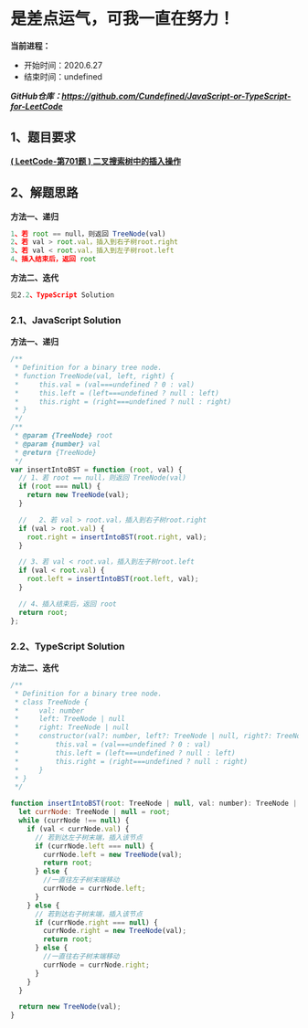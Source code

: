 ﻿# 是差点运气，可我一直在努力！
**当前进程：**

 - 开始时间：2020.6.27 
 - 结束时间：undefined

***GitHub仓库：https://github.com/Cundefined/JavaScript-or-TypeScript-for-LeetCode***



## 1、题目要求
[**( LeetCode-第701题 )  二叉搜索树中的插入操作**](https://leetcode-cn.com/problems/insert-into-a-binary-search-tree/)
       



## 2、解题思路
**方法一、递归**
```javascript
1、若 root == null，则返回 TreeNode(val)
2、若 val > root.val，插入到右子树root.right
3、若 val < root.val，插入到左子树root.left
4、插入结束后，返回 root
```
**方法二、迭代**

```javascript
见2.2、TypeScript Solution
```

### 2.1、JavaScript Solution
**方法一、递归**
```javascript
/**
 * Definition for a binary tree node.
 * function TreeNode(val, left, right) {
 *     this.val = (val===undefined ? 0 : val)
 *     this.left = (left===undefined ? null : left)
 *     this.right = (right===undefined ? null : right)
 * }
 */
/**
 * @param {TreeNode} root
 * @param {number} val
 * @return {TreeNode}
 */
var insertIntoBST = function (root, val) {
  // 1、若 root == null，则返回 TreeNode(val)
  if (root === null) {
    return new TreeNode(val);
  }

  //   2、若 val > root.val，插入到右子树root.right
  if (val > root.val) {
    root.right = insertIntoBST(root.right, val);
  }

  // 3、若 val < root.val，插入到左子树root.left
  if (val < root.val) {
    root.left = insertIntoBST(root.left, val);
  }

  // 4、插入结束后，返回 root
  return root;
};

```

### 2.2、TypeScript Solution
**方法二、迭代**
```javascript
/**
 * Definition for a binary tree node.
 * class TreeNode {
 *     val: number
 *     left: TreeNode | null
 *     right: TreeNode | null
 *     constructor(val?: number, left?: TreeNode | null, right?: TreeNode | null) {
 *         this.val = (val===undefined ? 0 : val)
 *         this.left = (left===undefined ? null : left)
 *         this.right = (right===undefined ? null : right)
 *     }
 * }
 */

function insertIntoBST(root: TreeNode | null, val: number): TreeNode | null {
  let currNode: TreeNode | null = root;
  while (currNode !== null) {
    if (val < currNode.val) {
      // 若到达左子树末端，插入该节点
      if (currNode.left === null) {
        currNode.left = new TreeNode(val);
        return root;
      } else {
        //一直往左子树末端移动
        currNode = currNode.left;
      }
    } else {
      // 若到达右子树末端，插入该节点
      if (currNode.right === null) {
        currNode.right = new TreeNode(val);
        return root;
      } else {
        //一直往右子树末端移动
        currNode = currNode.right;
      }
    }
  }

  return new TreeNode(val);
}
```

